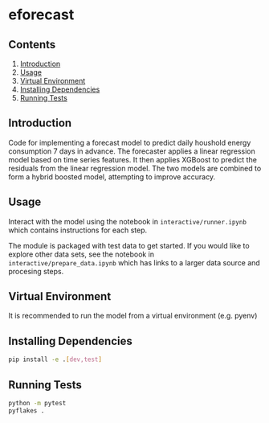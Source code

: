 # eforecast

## Contents

1. [Introduction](#introduction)
2. [Usage](#usage)
3. [Virtual Environment](#virtual-environment)
4. [Installing Dependencies](#installing-dependencies)
5. [Running Tests](#running-tests)

## Introduction

Code for implementing a forecast model to predict daily houshold energy consumption 7 days in advance.
The forecaster applies a linear regression model based on time series features. 
It then applies XGBoost to predict the residuals from the linear regression model.
The two models are combined to form a hybrid boosted model, attempting to improve accuracy.

## Usage

Interact with the model using the notebook in `interactive/runner.ipynb` which contains instructions for each step.

The module is packaged with test data to get started. If you would like to explore other data sets, see
the notebook in `interactive/prepare_data.ipynb` which has links to a larger data source and procesing steps.

## Virtual Environment

It is recommended to run the model from a virtual environment (e.g. pyenv)

## Installing Dependencies

```bash
pip install -e .[dev,test]
```

## Running Tests

```bash
python -m pytest
pyflakes .
```

